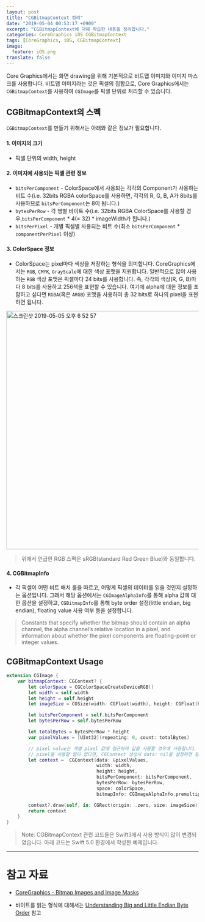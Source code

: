 ```yaml
---
layout: post
title: "CGBitmapContext 정리"
date: "2019-05-04 00:53:17 +0900"
excerpt: "CGBitmapContext에 대해 학습한 내용을 정리합니다."
categories: CoreGraphics iOS CGBitmapContext
tags: [CoreGraphics, iOS, CGBitmapContext]
image:
  feature: iOS.png
translate: false
---
```


Core Graphics에서는 화면 drawing을 위해 기본적으로 비트맵 이미지와 이미지 마스크를 사용합니다. 비트맵 이미지라는 것은 픽셀의 집합으로, Core Graphics에서는 `CGBitmapContext`를 사용하여 `CGImage`를 픽셀 단위로 처리할 수 있습니다.

## CGBitmapContext의 스펙

`CGBitmapContext`를 만들기 위해서는 아래와 같은 정보가 필요합니다.

#### 1. 이미지의 크기

* 픽셀 단위의 width, height

#### 2. 이미지에 사용되는 픽셀 관련 정보

* `bitsPerComponent` - ColorSpace에서 사용되는 각각의 Component가 사용하는 비트 수(i.e. 32bits RGBA colorSpace를 사용하면, 각각의 R, G, B, A가 8bits를 사용하므로 `bitsPerComponent`는 8이 됩니다.)
* `bytesPerRow` - 각 행별 바이트 수(i.e. 32bits RGBA ColorSpace를 사용할 경우,`bitsPerComponent` * 4(= 32) * imageWidth가 됩니다.)
* `bitsPerPixel` - 개별 픽셀별 사용되는 비트 수(최소 `bitsPerComponent` * `componentPerPixel` 이상)

#### 3. ColorSpace 정보

* ColorSpace는 pixel마다 색상을 저장하는 형식을 의미합니다. CoreGraphics에서는 `RGB`, `CMYK`, `GrayScale`에 대한 색상 포맷을 지원합니다. 일반적으로 많이 사용하는 `RGB` 색상 포맷은 픽셀마다 24 bits를 사용합니다. 즉, 각각의 색상(R, G, B)마다 8 bits를 사용하고 256색을 표현할 수 있습니다. 여기에 alpha에 대한 정보를 포함하고 싶다면 `RGBA`(혹은 `ARGB`) 포맷을 사용하여 총 32  bits로 하나의 pixel을 표현하면 됩니다.

<img width="623" alt="스크린샷 2019-05-05 오후 6 52 57" src="https://user-images.githubusercontent.com/13018877/57192049-31d70300-6f67-11e9-9e81-d7de43e12811.png">

> 위에서 언급한 RGB 스펙은 sRGB(standard Red Green Blue)와 동일합니다.

#### 4. CGBitmapInfo

* 각 픽셀이 어떤 비트 배치 룰을 따르고, 어떻게 픽셀의 데이터를 읽을 것인지 설정하는 옵션입니다. 그래서 해당 옵션에서는 `CGImageAlphaInfo`를 통해 alpha 값에 대한 옵션을 설정하고, `CGBitmapInfo`를 통해 byte order 설정(little endian, big endian), floating value 사용 여부 등을 설정합니다.

> Constants that specify whether the bitmap should contain an alpha channel, the alpha channel’s relative location in a pixel, and information about whether the pixel components are floating-point or integer values.

## CGBitmapContext Usage

```swift
extension CGImage {
    var bitmapContext: CGContext? {
        let colorSpace = CGColorSpaceCreateDeviceRGB()
        let width = self.width
        let height = self.height
        let imageSize = CGSize(width: CGFloat(width), height: CGFloat(height))

        let bitsPerComponent = self.bitsPerComponent
        let bytesPerRow = self.bytesPerRow

        let totalBytes = bytesPerRow * height
        var pixelValues = [UInt32](repeating: 0, count: totalBytes)

        // pixel value는 개별 pixel 값에 접근하여 값을 사용할 경우에 사용합니다.
        // pixel을 사용할 일이 없다면, CGContext 생성시 data: nil을 설정하면 됩니다.
        let context =  CGContext(data: &pixelValues,
                                 width: width,
                                 height: height,
                                 bitsPerComponent: bitsPerComponent,
                                 bytesPerRow: bytesPerRow,
                                 space: colorSpace,
                                 bitmapInfo: CGImageAlphaInfo.premultipliedLast.rawValue | CGBitmapInfo.byteOrder32Little.rawValue)

        context?.draw(self, in: CGRect(origin: .zero, size: imageSize))
        return context
    }
}
```

> Note: CGBitmapContext 관련 코드들은 Swift3에서 사용 방식이 많이 변경되었습니다. 아래 코드는 Swift 5.0 환경에서 작성한 예제입니다.

---

# 참고 자료

* [CoreGraphics - Bitmap Images and Image Masks](https://developer.apple.com/library/archive/documentation/GraphicsImaging/Conceptual/drawingwithquartz2d/dq_images/dq_images.html#//apple_ref/doc/uid/TP30001066-CH212-TPXREF101)

* 바이트를 읽는 형식에 대해서는 [
Understanding Big and Little Endian Byte Order](https://betterexplained.com/articles/understanding-big-and-little-endian-byte-order/) 참고
